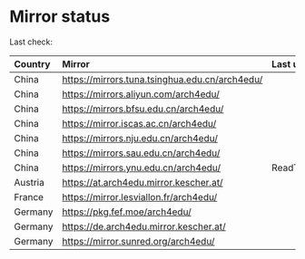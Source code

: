 <script src="./time.js"></script>
# Mirror status
Last check: <script type="text/javascript">localize(1684513350.8429773);</script>

|Country|Mirror|Last update|
|:------|:-----|:----------|
|China|https://mirrors.tuna.tsinghua.edu.cn/arch4edu/|<script type="text/javascript">localize(1684478157);</script>|
|China|https://mirrors.aliyun.com/arch4edu/|<script type="text/javascript">localize(1684391423);</script>|
|China|https://mirrors.bfsu.edu.cn/arch4edu/|<script type="text/javascript">localize(1684478157);</script>|
|China|https://mirror.iscas.ac.cn/arch4edu/|<script type="text/javascript">localize(1684478157);</script>|
|China|https://mirrors.nju.edu.cn/arch4edu/|<script type="text/javascript">localize(1684434570);</script>|
|China|https://mirrors.sau.edu.cn/arch4edu/|<script type="text/javascript">localize(1673850842);</script>|
|China|https://mirrors.ynu.edu.cn/arch4edu/|ReadTimeout|
|Austria|https://at.arch4edu.mirror.kescher.at/|<script type="text/javascript">localize(1684478157);</script>|
|France|https://mirror.lesviallon.fr/arch4edu/|<script type="text/javascript">localize(1684478157);</script>|
|Germany|https://pkg.fef.moe/arch4edu/|<script type="text/javascript">localize(1684478157);</script>|
|Germany|https://de.arch4edu.mirror.kescher.at/|<script type="text/javascript">localize(1684478157);</script>|
|Germany|https://mirror.sunred.org/arch4edu/|<script type="text/javascript">localize(1684478157);</script>|

<script src="./tablefilter/tablefilter.js"></script>
<script src="./table.js"></script>